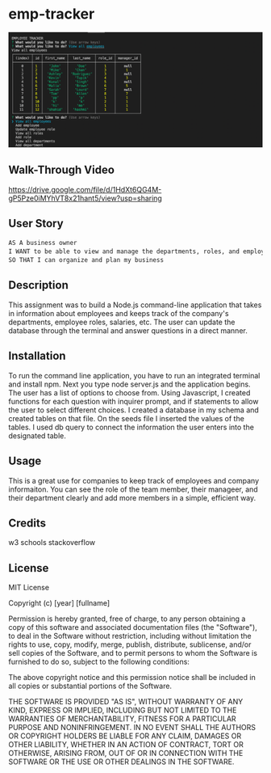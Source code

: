# emp-tracker

![img](assets/Screen%20Shot%202022-10-13%20at%205.14.24%20PM.png)

## Walk-Through Video

https://drive.google.com/file/d/1HdXt6QG4M-gP5Pze0iMYhVT8x21hant5/view?usp=sharing


## User Story

```md
AS A business owner
I WANT to be able to view and manage the departments, roles, and employees in my company
SO THAT I can organize and plan my business
```

## Description

This assignment was to build a Node.js command-line application that takes in information about employees and keeps track of the company's departments, employee roles, salaries, etc. The user can update the database through the terminal and answer questions in a  direct manner.

## Installation

To run the command line application, you have to run an integrated terminal and install npm. Next you type node server.js and the application begins. The user has a list of options to choose from. Using Javascript, I created functions for each question with inquirer prompt, and if statements to allow the user to select different choices. I created a database in my schema and created tables on that file. On the seeds file I inserted the values of the tables. I used db query to connect the information the user enters into the designated table.

## Usage

This is a great use for companies to keep track of employees and company informaiton. You can see the role of the team member, their manageer, and their department clearly and add more members in a simple, efficient way.

## Credits

w3 schools
stackoverflow

## License

MIT License

Copyright (c) [year] [fullname]

Permission is hereby granted, free of charge, to any person obtaining a copy
of this software and associated documentation files (the "Software"), to deal
in the Software without restriction, including without limitation the rights
to use, copy, modify, merge, publish, distribute, sublicense, and/or sell
copies of the Software, and to permit persons to whom the Software is
furnished to do so, subject to the following conditions:

The above copyright notice and this permission notice shall be included in all
copies or substantial portions of the Software.

THE SOFTWARE IS PROVIDED "AS IS", WITHOUT WARRANTY OF ANY KIND, EXPRESS OR
IMPLIED, INCLUDING BUT NOT LIMITED TO THE WARRANTIES OF MERCHANTABILITY,
FITNESS FOR A PARTICULAR PURPOSE AND NONINFRINGEMENT. IN NO EVENT SHALL THE
AUTHORS OR COPYRIGHT HOLDERS BE LIABLE FOR ANY CLAIM, DAMAGES OR OTHER
LIABILITY, WHETHER IN AN ACTION OF CONTRACT, TORT OR OTHERWISE, ARISING FROM,
OUT OF OR IN CONNECTION WITH THE SOFTWARE OR THE USE OR OTHER DEALINGS IN THE
SOFTWARE.
